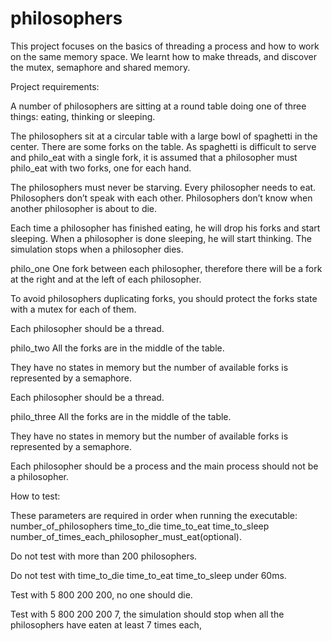 # philosophers

This project focuses on the basics of threading a process and how to work on the same memory space. We learnt how to make threads, and discover the mutex, semaphore and shared memory.

Project requirements:

A number of philosophers are sitting at a round table doing one of three things: eating, thinking or sleeping.

The philosophers sit at a circular table with a large bowl of spaghetti in the center. There are some forks on the table. As spaghetti is difficult to serve and philo_eat with a single fork, it is assumed that a philosopher must philo_eat with two forks, one for each hand.

The philosophers must never be starving. Every philosopher needs to eat. Philosophers don’t speak with each other. Philosophers don’t know when another philosopher is about to die.

Each time a philosopher has finished eating, he will drop his forks and start sleeping. When a philosopher is done sleeping, he will start thinking. The simulation stops when a philosopher dies.



philo_one
One fork between each philosopher, therefore there will be a fork at the right and at the left of each philosopher.

To avoid philosophers duplicating forks, you should protect the forks state with a mutex for each of them.

Each philosopher should be a thread.



philo_two
All the forks are in the middle of the table.

They have no states in memory but the number of available forks is represented by a semaphore.

Each philosopher should be a thread.



philo_three
All the forks are in the middle of the table.

They have no states in memory but the number of available forks is represented by a semaphore.

Each philosopher should be a process and the main process should not be a philosopher.




How to test:

These parameters are required in order when running the executable: number_of_philosophers time_to_die time_to_eat time_to_sleep number_of_times_each_philosopher_must_eat(optional).

Do not test with more than 200 philosophers.

Do not test with time_to_die time_to_eat time_to_sleep under 60ms.

Test with 5 800 200 200, no one should die.

Test with 5 800 200 200 7, the simulation should stop when all the philosophers have eaten at least 7 times each,

